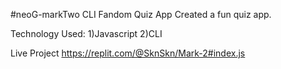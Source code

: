 #neoG-markTwo CLI Fandom Quiz App
Created a fun quiz app.

Technology Used:
    1)Javascript
    2)CLI

Live Project
https://replit.com/@SknSkn/Mark-2#index.js
